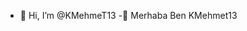 - 👋 Hi, I’m @KMehmeT13
-👋 Merhaba Ben KMehmet13


<!---
KMehmeT13/KMehmeT13 is a ✨ special ✨ repository because its `README.md` (this file) appears on your GitHub profile.
You can click the Preview link to take a look at your changes.
--->
